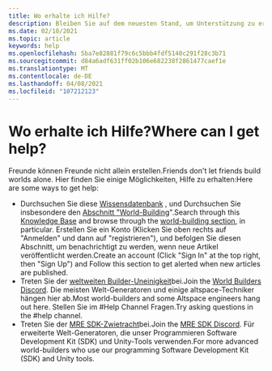 ```yaml
---
title: Wo erhalte ich Hilfe?
description: Bleiben Sie auf dem neuesten Stand, um Unterstützung zu erhalten und bei ihren altpsacevr-Erfahrungen zu helfen.
ms.date: 02/10/2021
ms.topic: article
keywords: help
ms.openlocfilehash: 5ba7e82881f79c6c5bbb4fdf5140c291f28c3b71
ms.sourcegitcommit: d84a6adf631ff02b106e682238f2861477caef1e
ms.translationtype: MT
ms.contentlocale: de-DE
ms.lasthandoff: 04/08/2021
ms.locfileid: "107212123"
---
```

# <a name="where-can-i-get-help"></a><span data-ttu-id="1de56-104">Wo erhalte ich Hilfe?</span><span class="sxs-lookup"><span data-stu-id="1de56-104">Where can I get help?</span></span>

<span data-ttu-id="1de56-105">Freunde können Freunde nicht allein erstellen.</span><span class="sxs-lookup"><span data-stu-id="1de56-105">Friends don't let friends build worlds alone.</span></span> <span data-ttu-id="1de56-106">Hier finden Sie einige Möglichkeiten, Hilfe zu erhalten:</span><span class="sxs-lookup"><span data-stu-id="1de56-106">Here are some ways to get help:</span></span>

* <span data-ttu-id="1de56-107">Durchsuchen Sie diese [Wissensdatenbank](../index.yml) , und Durchsuchen Sie insbesondere den [Abschnitt "World-Building](world-editor-getting-started.md)".</span><span class="sxs-lookup"><span data-stu-id="1de56-107">Search through this [Knowledge Base](../index.yml) and browse through the [world-building section](world-editor-getting-started.md), in particular.</span></span> <span data-ttu-id="1de56-108">Erstellen Sie ein Konto (Klicken Sie oben rechts auf "Anmelden" und dann auf "registrieren"), und befolgen Sie diesen Abschnitt, um benachrichtigt zu werden, wenn neue Artikel veröffentlicht werden.</span><span class="sxs-lookup"><span data-stu-id="1de56-108">Create an account (Click "Sign In" at the top right, then "Sign Up") and Follow this section to get alerted when new articles are published.</span></span>
* <span data-ttu-id="1de56-109">Treten Sie der [weltweiten Builder-Uneinigkeit](https://discordapp.com/invite/altspacevr)bei.</span><span class="sxs-lookup"><span data-stu-id="1de56-109">Join the [World Builders Discord](https://discordapp.com/invite/altspacevr).</span></span> <span data-ttu-id="1de56-110">Die meisten Welt-Generatoren und einige altspace-Techniker hängen hier ab.</span><span class="sxs-lookup"><span data-stu-id="1de56-110">Most world-builders and some Altspace engineers hang out here.</span></span> <span data-ttu-id="1de56-111">Stellen Sie im #Help Channel Fragen.</span><span class="sxs-lookup"><span data-stu-id="1de56-111">Try asking questions in the #help channel.</span></span>
* <span data-ttu-id="1de56-112">Treten Sie der [MRE SDK-Zwietracht](https://discord.gg/xyBcQec)bei.</span><span class="sxs-lookup"><span data-stu-id="1de56-112">Join the [MRE SDK Discord](https://discord.gg/xyBcQec).</span></span> <span data-ttu-id="1de56-113">Für erweiterte Welt-Generatoren, die unser Programmieren Software Development Kit (SDK) und Unity-Tools verwenden.</span><span class="sxs-lookup"><span data-stu-id="1de56-113">For more advanced world-builders who use our programming Software Development Kit (SDK) and Unity tools.</span></span> 